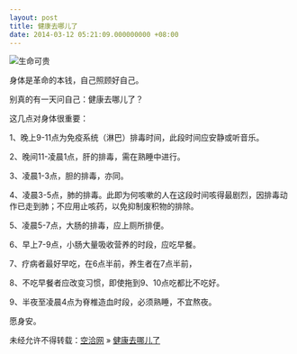 ```yaml
---
layout: post
title: 健康去哪儿了
date: 2014-03-12 05:21:09.000000000 +08:00
---
```


![生命可贵](http://kongqia.com/wp-content/uploads/2014/03/QQ20140311-1@2x-300x179.png)

身体是革命的本钱，自己照顾好自己。

别真的有一天问自己：健康去哪儿了？

这几点对身体很重要：

1、晚上9-11点为免疫系统（淋巴）排毒时间，此段时间应安静或听音乐。

2、晚间11-凌晨1点，肝的排毒，需在熟睡中进行。

3、凌晨1-3点，胆的排毒，亦同。

4、凌晨3-5点，肺的排毒。此即为何咳嗽的人在这段时间咳得最剧烈，因排毒动作已走到肺；不应用止咳药，以免抑制废积物的排除。

5、凌晨5-7点，大肠的排毒，应上厕所排便。

6、早上7-9点，小肠大量吸收营养的时段，应吃早餐。

7、疗病者最好早吃，在6点半前，养生者在7点半前，

8、不吃早餐者应改变习惯，即使拖到9、10点吃都比不吃好。

9、半夜至凌晨4点为脊椎造血时段，必须熟睡，不宜熬夜。

愿身安。

未经允许不得转载：[空洽网](http://kongqia.com) » [健康去哪儿了](http://kongqia.com/33332.html)


